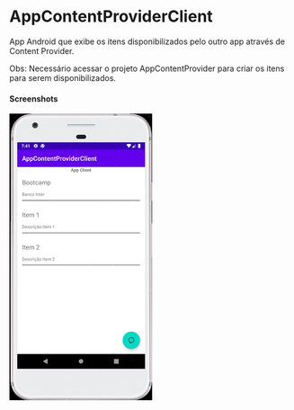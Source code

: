 # AppContentProviderClient

App Android que exibe os itens disponibilizados pelo outro app através de Content Provider. 

Obs: Necessário acessar o projeto AppContentProvider para criar os itens para serem disponibilizados.

#### Screenshots

![screenshot01](screenshot01.png)